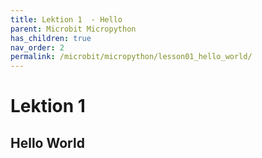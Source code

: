 ```yaml
---
title: Lektion 1  - Hello
parent: Microbit Micropython
has_children: true
nav_order: 2
permalink: /microbit/micropython/lesson01_hello_world/
---
```


# Lektion 1

## Hello World

